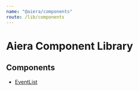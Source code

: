 ```yaml
---
name: "@aiera/components"
route: /lib/components
---
```


# Aiera Component Library

## Components
- [EventList](./components/EventList)

